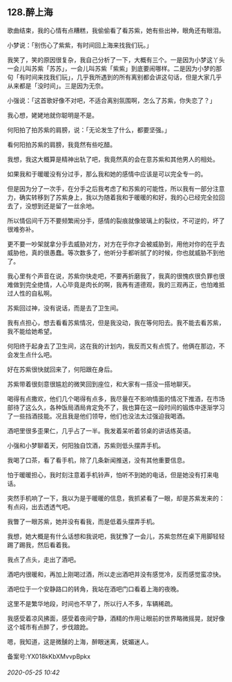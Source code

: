## 128.醉上海
歌曲结束，我的心情有点糟糕，我偷偷看了看苏紫，她有些出神，眼角还有眼泪。


小梦说：「别伤心了紫紫，有时间回上海来找我们玩。」


我笑了，笑的原因很复杂，我自己分析了一下，大概有三个。一是因为小梦这丫头一会儿叫苏紫「苏苏」，一会儿叫苏紫「紫紫」到底要闹哪样。二是因为小梦的那句「有时间来找我们玩」，几乎我所遇到的所有离别都会讲这句话，但是大家几乎从来都是「没时间」。三是因为无奈。


小强说：「这首歌好像不对吧，不适合离别氛围啊，怎么了苏紫，你失恋了？」


我心想，姥姥地就你聪明是不是。


何阳拍了拍苏紫的肩膀，说：「无论发生了什么，都要坚强。」


看何阳拍苏紫的肩膀，我竟然有些吃醋。


我想，我这大概算是精神出轨了吧，我竟然真的会在意苏紫和其他男人的相处。


如果我和于暖暖没有分过手，那么我和她的感情中应该是可以完全专一的。


但是因为分了一次手，在分手之后我考虑了和苏紫的可能性，所以我有一部分注意力，确实转移到了苏紫身上，我以为随着我和于暖暖的和好，我的心已经完全拉回去了，没想到还是留了一丝余地。


所以情侣间千万不要频繁闹分手，感情的裂痕就像玻璃上的裂纹，不可逆的，坏了很难弥补。


更不要一吵架就拿分手去威胁对方，对方在乎你才会被威胁到，用他对你的在乎去威胁他，真的很愚蠢。等次数多了，他听分手都听腻了的时候，你也就威胁不到他了。


我心里有个声音在说，苏紫你快走吧，不要再折磨我了，我真的很愧疚很负罪也很难做到完全绝情，人心毕竟是肉长的啊，我再有道德观，我的三观再正，也怕难抵过人性的自私啊。


苏紫回过神，没有说话，而是去了卫生间。


我有点担心，想去看看苏紫情况，但是我没动，我在等何阳去。我不能去看苏紫，我不能给她希望。


何阳终于起身去了卫生间，这在我的计划内，我反而又有点慌了。他俩在那边，不会发生点什么吧。


好在苏紫很快就回来了，何阳跟在身后。


苏紫带着很刻意很尴尬的微笑回到座位，和大家有一搭没一搭地聊天。


喝得有点撒欢，他们几个喝得有点多，我尽量在不影响情面的情况下推酒，在市场部待了这么久，各种饭局酒局肯定免不了，我也算在这一段时间的锻炼中逐渐学习了一些挡酒技能。况且我是他们领导，他们也没法太过强迫我喝酒。


酒吧里很多歪果仁，几乎占了一半。我发着呆听着邻桌的讲话练英语。


小强和小梦聊着天，何阳独自饮酒，苏紫则低头摆弄手机。


我喝了口茶，看了看手机，除了几条新闻推送，没有其他重要信息。


怕于暖暖担心，我时刻注意着手机铃声，怕听不到她的电话，但是她没有打来电话。


突然手机响了一下，我以为是于暖暖的信息，我抓紧看了一眼，却是苏紫发来的：有点闷，出去透透气吧。


我瞥了一眼苏紫，她并没有看我，而是低着头摆弄手机。


我想，她大概是有什么话想和我说吧，我犹豫了一会儿，苏紫忽然在桌下用脚轻轻踢了踢我，然后看着我。


我点了点头，走出了酒吧。


酒吧内很暖和，再加上刚喝过酒，所以走出酒吧并没有感觉冷，反而感觉蛮凉快。


酒吧位于一个安静路口的转角，我站在酒吧门口看着上海的夜晚。


这里不是繁华地段，时间也不早了，所以行人不多，车辆稀疏。


我感受着凉风拂面，感受着夜间宁静，酒精的作用让眼前的世界略微摇晃，就好像这个城市有点醉了，步伐踉跄。


嗯，我知道，这是微醺的上海，醉眼迷离，妩媚迷人。


备案号:YX018kKbXMvvpBpkx


###### 2020-05-25 10:42
